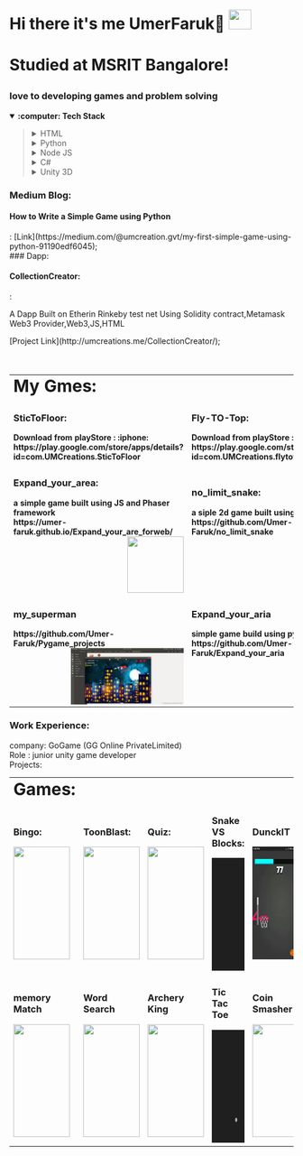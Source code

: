 <h1> Hi there it's me UmerFaruk👋  
<img src="https://media.giphy.com/media/kFuavIYvRQZGg/giphy.gif" width="40" height="35"> <h1>

Studied at MSRIT Bangalore!
<!--   student at MSRIT Bangalore,   <img align='right' src="/Companylogo.jpeg" width="300" height="300"> -->
  ### love to developing games and problem solving 
<!--   <img align='right' src="/Companylogo.jpeg" width="400"> -->
  

  <details open>
 <summary> <B> :computer: Tech Stack </B></summary>
    <blockquote>
 
  
  
 
<!--  HTML ,Python, Node JS,C#,  Unity 3D -->
 <details>
 <summary>HTML</summary>
    <blockquote>
 intermediate level in html 
       </blockquote>
 </details> 
 
  
<details>
 <summary>Python</summary>
  <blockquote>
    intermediate level python and OOPS in python
 </br>
  using for all problam solvings
  </blockquote>
  </details> 
  
  
  <details >
 <summary>Node JS</summary>
     <blockquote>
 intermediate level Node js 
      </blockquote>
  </details> 
  
 <details>
 <summary>C#</summary>
    <blockquote>
 intermediate level in C# </br>
   working with C# in uniyt to Build 2D and 3D games
       </blockquote>
 </details> 
  
  <details>
 <summary>Unity 3D</summary>
   <blockquote>
 intermediate level in Unity 3D Software 
   </blockquote>
 </details> 
  
   </blockquote>
 </details>  
  
   
   
   
  
### Medium Blog:
  <h4>How to Write a Simple Game using Python</h4>: 
  [Link](https://medium.com/@umcreation.gvt/my-first-simple-game-using-python-91190edf6045);
  </br>
### Dapp:
<h4>CollectionCreator:
</h4>:
<p> A Dapp Built on Etherin Rinkeby test net Using Solidity contract,Metamask Web3 Provider,Web3,JS,HTML </P>
[Project Link](http://umcreations.me/CollectionCreator/);

<h4>
 </br>
 <table  backgoundcolor="green" border="0" >
 <tr>
    <td><b style="font-size:30px">My Gmes:</b></td>
<!--     <td><b style="font-size:30px">Title 2</b></td> -->
 </tr>
  
  <tr>
  <td>
  <h3>SticToFloor:</h3>
   Download from playStore : :iphone:<br>
   https://play.google.com/store/apps/details?id=com.UMCreations.SticToFloor
  </td>
    
  <td>
  <h3> Fly-TO-Top: </h3>
  Download from playStore : :iphone:<br>
  https://play.google.com/store/apps/details?id=com.UMCreations.flytotop
  </td>
    
  </tr>
  
 <tr>
  <td>
  <h3> Expand_your_area:</h3>
   a simple game built using JS and Phaser framework<br>
   https://umer-faruk.github.io/Expand_your_are_forweb/
  <img  align='right' src="https://github.com/Umer-Faruk/catch_me_if_you_can/blob/master/gifimage.gif?raw=true"  width="100" height="100"/>
  </td>

   <td>
   <h3>no_limit_snake:</h3>
   a siple 2d game built using pygame <br>
   https://github.com/Umer-Faruk/no_limit_snake
  <img align='right' src = "https://github.com/Umer-Faruk/no_limit_snake/raw/master/image.png?raw=true"  width="100" height="100"/>
  </td>
   
 <td>
   
 <h3>catch_me_if_you_can</h3>
  a simple 2d game built using python, pygame <br>
  https://github.com/Umer-Faruk/catch_me_if_you_can
  <img  align='right' src="https://github.com/Umer-Faruk/catch_me_if_you_can/blob/master/gifimage.gif?raw=true"  width="100" height="100"/>
  </td>
 </tr>
  
  <tr>
  <td> 
   <h3> my_superman</h3>
  https://github.com/Umer-Faruk/Pygame_projects
 <img align='right' src = "https://github.com/Umer-Faruk/Pygame_projects/raw/master/image.png?raw=true"  width="200" height="100"/>
  </td>
    
 <td>
 <h3> Expand_your_aria</h3>
  simple game build using python, pygame <br>
   https://github.com/Umer-Faruk/Expand_your_aria
  <img  align='right' src = "https://github.com/Umer-Faruk/Expand_your_aria/raw/master/image.png?raw=true"  width="100" height="100"/>
  </td>
 </tr>
</table>

### Work Experience:
company: GoGame (GG Online PrivateLimited) <br>
Role : junior unity game developer <br>
Projects:<br>

 <table  backgoundcolor="green" border="0" >
 <tr>
 <td><b style="font-size:30px">Games:</b></td>
 </tr>
  
  <tr>
  <td>
  <h3>Bingo:</h3>
  <img align='center' src="https://github.com/Umer-Faruk/GoGame/blob/main/bingo.gif?raw=true"  width="100" height="200"/>
  </td>
    
  <td>
  <h3>ToonBlast: </h3>
  <img align='center' src="https://github.com/Umer-Faruk/GoGame/blob/main/toonblast.gif?raw=true"  width="100" height="200"/>
  </td>
    
  <td>
  <h3> Quiz:</h3>
   <img  align='center' src="https://github.com/Umer-Faruk/GoGame/blob/main/quiz.gif?raw=true"  width="100" height="200"/>
  </td>
   
   <td>
   <h3>Snake VS Blocks:</h3>
   <img align='center' src = "https://github.com/Umer-Faruk/GoGame/blob/main/snackVSblock.gif?raw=true"  width="100" height="200"/>
   </td>
    
    
 <td>
 <h3>DunckIT</h3>
 <img  align='center' src="https://github.com/Umer-Faruk/GoGame/blob/main/dunckit.gif?raw=true"  width="100" height="200"/>
 </td>
 
 <td> 
 <h3> MAtch1</h3>
 <img align='center' src ="https://github.com/Umer-Faruk/GoGame/blob/main/match1.gif?raw=true"  width="100" height="200"/>
 </td>
 </tr>
  
  
  <tr>
  <td>
  <div>
  <h3> memory Match </h3>
     <img  align=' center' src = "https://github.com/Umer-Faruk/GoGame/blob/main/match.gif?raw=true"  width="100" height="200"/>
  </div>
  </td>
    
  <td>
  <div>
  <h3> Word Search </h3>
     <img  align=' center' src = "https://github.com/Umer-Faruk/GoGame/blob/main/wordsearch.gif?raw=true"  width="100" height="200"/>
  </div>
  </td>
    
  <td>
  <div>
  <h3> Archery King </h3>
     <img  align=' center' src = "https://github.com/Umer-Faruk/GoGame/blob/main/archeryking.gif?raw=true"  width="100" height="200"/>
  </div>
  </td>
    
   <td>
  <div>
  <h3> Tic Tac Toe </h3>
     <img  align=' center' src = "https://github.com/Umer-Faruk/GoGame/blob/main/tic%20tac%20toe.gif?raw=true"  width="100" height="200"/>
  </div>
  </td>
    
  <td>
  <div>
  <h3> Coin Smasher </h3>
     <img  align=' center' src = "https://github.com/Umer-Faruk/GoGame/blob/main/coin%20smasher.gif?raw=true"  width="100" height="200"/>
  </div>
  </td>
    
    
 </tr>
</table>



 



 
 
 


  
      
 
  
      
      
 
  
  

 
 





